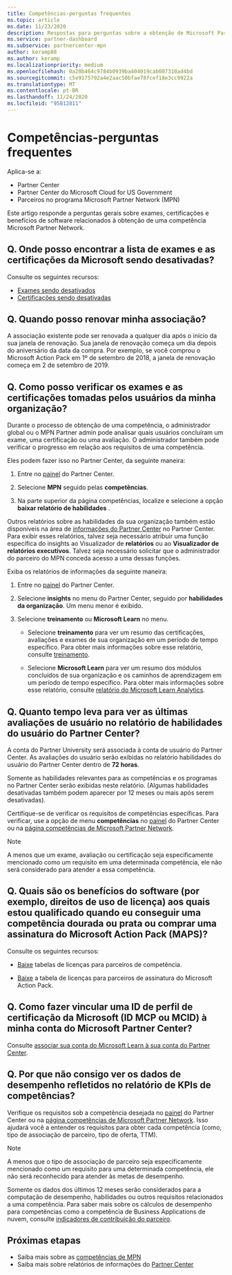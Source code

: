```yaml
---
title: Competências-perguntas frequentes
ms.topic: article
ms.date: 11/23/2020
description: Respostas para perguntas sobre a obtenção de Microsoft Partner Network as competências Gold e Silver, a expiração do benefício, a renovação e a ativação de licenças para Azure, nuvem, Visual Studio e benefícios técnicos e de suporte
ms.service: partner-dashboard
ms.subservice: partnercenter-mpn
author: keramp88
ms.author: keramp
ms.localizationpriority: medium
ms.openlocfilehash: 0a20b464c9784b0939ba404019cab007310ad4bd
ms.sourcegitcommit: c5e9175792a4e2aac50bfae78fcef18e3cc9922a
ms.translationtype: MT
ms.contentlocale: pt-BR
ms.lasthandoff: 11/24/2020
ms.locfileid: "95812811"
---
```

# <a name="competencies---frequently-asked-questions"></a>Competências-perguntas frequentes

Aplica-se a:

- Partner Center
- Partner Center do Microsoft Cloud for US Government
- Parceiros no programa Microsoft Partner Network (MPN)

Este artigo responde a perguntas gerais sobre exames, certificações e benefícios de software relacionados à obtenção de uma competência Microsoft Partner Network.

## <a name="q-where-can-i-find-the-list-of-exams-and-microsoft-certifications-being-retired"></a>Q. Onde posso encontrar a lista de exames e as certificações da Microsoft sendo desativadas?

Consulte os seguintes recursos:

- [Exames sendo desativados](/learn/certifications/retired-certification-exams)
- [Certificações sendo desativadas](/learn/certifications/retired-certifications)

## <a name="q-when-can-i-renew-my-membership"></a>Q. Quando posso renovar minha associação?

A associação existente pode ser renovada a qualquer dia após o início da sua janela de renovação. Sua janela de renovação começa um dia depois do aniversário da data da compra. Por exemplo, se você comprou o Microsoft Action Pack em 1º de setembro de 2018, a janela de renovação começa em 2 de setembro de 2019.

## <a name="q-how-can-i-verify-the-exams-and-certifications-taken-by-my-organizations-users"></a>Q. Como posso verificar os exames e as certificações tomadas pelos usuários da minha organização?

Durante o processo de obtenção de uma competência, o administrador global ou o MPN Partner admin pode analisar quais usuários concluíram um exame, uma certificação ou uma avaliação. O administrador também pode verificar o progresso em relação aos requisitos de uma competência.

Eles podem fazer isso no Partner Center, da seguinte maneira:

1. Entre no [painel](https://partner.microsoft.com/dashboard) do Partner Center.

1. Selecione **MPN** seguido pelas **competências**.

1. Na parte superior da página competências, localize e selecione a opção **baixar relatório de habilidades** .

Outros relatórios sobre as habilidades da sua organização também estão disponíveis na área de [informações do Partner Center](partner-center-insights.md) no Partner Center. Para exibir esses relatórios, talvez seja necessário atribuir uma função específica do insights ao Visualizador de **relatórios** ou ao **Visualizador de relatórios executivos**. Talvez seja necessário solicitar que o administrador do parceiro do MPN conceda acesso a uma dessas funções.

Exiba os relatórios de informações da seguinte maneira:

1. Entre no [painel](https://partner.microsoft.com/dashboard) do Partner Center.

1. Selecione **insights** no menu do Partner Center, seguido por **habilidades da organização**. Um menu menor é exibido.

1. Selecione **treinamento** ou **Microsoft Learn** no menu.

   - Selecione **treinamento** para ver um resumo das certificações, avaliações e exames de sua organização em um período de tempo específico. Para obter mais informações sobre esse relatório, consulte [treinamento](pci-training-dashboard.md).

   - Selecione **Microsoft Learn** para ver um resumo dos módulos concluídos de sua organização e os caminhos de aprendizagem em um período de tempo específico. Para obter mais informações sobre esse relatório, consulte [relatório do Microsoft Learn Analytics](ms-learn-analytics.md).

## <a name="q-how-long-does-it-take-to-see-the-latest-user-assessments-in-the-partner-center-user-skills-report"></a>Q. Quanto tempo leva para ver as últimas avaliações de usuário no relatório de habilidades do usuário do Partner Center?

A conta do Partner University será associada à conta de usuário do Partner Center. As avaliações do usuário serão exibidas no relatório habilidades do usuário do Partner Center dentro de **72 horas**.

Somente as habilidades relevantes para as competências e os programas no Partner Center serão exibidas neste relatório. (Algumas habilidades desativadas também podem aparecer por 12 meses ou mais após serem desativadas).

Certifique-se de verificar os requisitos de competências específicas. Para verificar, use a opção de menu **competências** no [painel](https://partner.microsoft.com/dashboard) do Partner Center ou na [página competências de Microsoft Partner Network](https://partner.microsoft.com/membership/competencies).

> [!NOTE]
> A menos que um exame, avaliação ou certificação seja especificamente mencionado como um requisito em uma determinada competência, ele não será considerado para atender a essa competência.

## <a name="q-what-are-the-software-benefits-such-as-license-use-rights-that-i-am-entitled-to-when-i-achieve-a-gold-or-silver-competency-or-buy-a-microsoft-action-pack-subscription-maps"></a>Q. Quais são os benefícios do software (por exemplo, direitos de uso de licença) aos quais estou qualificado quando eu conseguir uma competência dourada ou prata ou comprar uma assinatura do Microsoft Action Pack (MAPS)?

Consulte os seguintes recursos:

- [Baixe](https://assetsprod.microsoft.com/mpn-maps-software-iur-competency-license-table.docx) tabelas de licenças para parceiros de competência.

- [Baixe](https://assetsprod.microsoft.com/en-us/microsoft-action-pack-license-table.pdf) a tabela de licenças para parceiros de assinatura do Microsoft Action Pack.

## <a name="q-how-do-i-link-a-microsoft-certification-profile-id-mcp-id-or-mcid-to-my-microsoft-partner-center-account"></a>Q. Como fazer vincular uma ID de perfil de certificação da Microsoft (ID MCP ou MCID) à minha conta do Microsoft Partner Center?

Consulte [associar sua conta do Microsoft Learn à sua conta do Partner Center](ms-learn-associate.md).

## <a name="q-why-cant-i-see-the-performance-data-reflected-under-the-competencies-kpis-report"></a>Q. Por que não consigo ver os dados de desempenho refletidos no relatório de KPIs de competências?

Verifique os requisitos sob a competência desejada no [painel](https://partner.microsoft.com/dashboard) do Partner Center ou na [página competências de Microsoft Partner Network](https://partner.microsoft.com/membership/competencies). Isso ajudará você a entender os requisitos para obter cada competência (como, tipo de associação de parceiro, tipo de oferta, TTM).

> [!NOTE]
> A menos que o tipo de associação de parceiro seja especificamente mencionado como um requisito para uma determinada competência, ele não será reconhecido para atender às metas de desempenho.
>
> Somente os dados dos últimos 12 meses serão considerados para a computação de desempenho, habilidades ou outros requisitos relacionados a uma competência. Para saber mais sobre os cálculos de desempenho para competências como a competência de Business Applications de nuvem, consulte [indicadores de contribuição do parceiro](partner-contribution-indicators.md).

## <a name="next-steps"></a>Próximas etapas

- Saiba mais sobre as [competências de MPN](learn-about-competencies.md)
- Saiba mais sobre relatórios de informações do [Partner Center](partner-center-insights.md)
